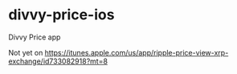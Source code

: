 divvy-price-ios
===============
Divvy Price app

Not yet on
https://itunes.apple.com/us/app/ripple-price-view-xrp-exchange/id733082918?mt=8

